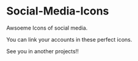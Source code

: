 # Social-Media-Icons

Awsoeme Icons of social media.

You can link your accounts in these perfect icons.

See you in another projects!!

